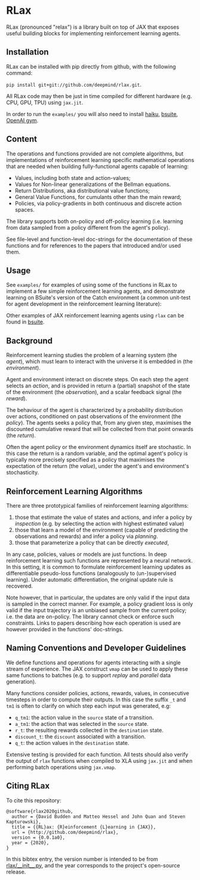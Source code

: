 # RLax

RLax (pronounced "relax") is a library built on top of JAX that exposes
useful building blocks for implementing reinforcement learning agents.

## Installation

RLax can be installed with pip directly from github, with the following command:

`pip install git+git://github.com/deepmind/rlax.git`.

All RLax code may then be just in time compiled for different hardware
(e.g. CPU, GPU, TPU) using `jax.jit`.

In order to run the `examples/` you will also need to install
[haiku](https://github.com/deepmind/haiku),
[bsuite](https://github.com/deepmind/bsuite),
[OpenAI gym](https://github.com/openai/gym).

## Content

The operations and functions provided are not complete algorithms, but
implementations of reinforcement learning specific mathematical operations that
are needed when building fully-functional agents capable of learning:

* Values, including both state and action-values;
* Values for Non-linear generalizations of the Bellman equations.
* Return Distributions, aka distributional value functions;
* General Value Functions, for cumulants other than the main reward;
* Policies, via policy-gradients in both continuous and discrete action spaces.

The library supports both on-policy and off-policy learning (i.e. learning from
data sampled from a policy different from the agent's policy).

See file-level and function-level doc-strings for the documentation of these
functions and for references to the papers that introduced and/or used them.

## Usage

See `examples/` for examples of using some of the functions in RLax to
implement a few simple reinforcement learning agents, and demonstrate learning
on BSuite's version of the Catch environment (a common unit-test for
agent development in the reinforcement learning literature):

Other examples of JAX reinforcement learning agents using `rlax` can be found in
[bsuite](`https://github.com/deepmind/bsuite/tree/master/bsuite/baselines`).

## Background

Reinforcement learning studies the problem of a learning system (the *agent*),
which must learn to interact with the universe it is embedded in (the
*environment*).

Agent and environment interact on discrete steps. On each step the agent selects
an *action*, and is provided in return a (partial) snapshot of the state of the
environment (the *observation*), and a scalar feedback signal (the *reward*).

The behaviour of the agent is characterized by a probability distribution over
actions, conditioned on past observations of the environment (the *policy*). The
agents seeks a policy that, from any given step, maximises the discounted
cumulative reward that will be collected from that point onwards (the *return*).

Often the agent policy or the environment dynamics itself are stochastic. In
this case the return is a random variable, and the optimal agent's policy is
typically more precisely specified as a policy that maximises the expectation of
the return (the *value*), under the agent's and environment's stochasticity.

## Reinforcement Learning Algorithms

There are three prototypical families of reinforcement learning algorithms:

1.  those that estimate the value of states and actions, and infer a policy by
    *inspection* (e.g. by selecting the action with highest estimated value)
2.  those that learn a model of the environment (capable of predicting the
    observations and rewards) and infer a policy via *planning*.
3.  those that parameterize a policy that can be directly *executed*,

In any case, policies, values or models are just functions. In deep
reinforcement learning such functions are represented by a neural network.
In this setting, it is common to formulate reinforcement learning updates as
differentiable pseudo-loss functions (analogously to (un-)supervised learning).
Under automatic differentiation, the original update rule is recovered.

Note however, that in particular, the updates are only valid if the input data
is sampled in the correct manner. For example, a policy gradient loss is only
valid if the input trajectory is an unbiased sample from the current policy;
i.e. the data are on-policy. The library cannot check or enforce such
constraints. Links to papers describing how each operation is used are however
provided in the functions' doc-strings.

## Naming Conventions and Developer Guidelines

We define functions and operations for agents interacting with a single stream
of experience. The JAX construct `vmap` can be used to apply these same
functions to batches (e.g. to support *replay* and *parallel* data generation).

Many functions consider policies, actions, rewards, values, in consecutive
timesteps in order to compute their outputs. In this case the suffix `_t` and
`tm1` is often to clarify on which step each input was generated, e.g:

*   `q_tm1`: the action value in the `source` state of a transition.
*   `a_tm1`: the action that was selected in the `source` state.
*   `r_t`: the resulting rewards collected in the `destination` state.
*   `discount_t`: the `discount` associated with a transition.
*   `q_t`: the action values in the `destination` state.

Extensive testing is provided for each function. All tests should also verify
the output of `rlax` functions when compiled to XLA using `jax.jit` and when
performing batch operations using `jax.vmap`.

## Citing RLax

To cite this repository:

```
@software{rlax2020github,
  author = {David Budden and Matteo Hessel and John Quan and Steven Kapturowski},
  title = {{RL}ax: {R}einforcement {L}earning in {JAX}},
  url = {http://github.com/deepmind/rlax},
  version = {0.0.1a0},
  year = {2020},
}
```

In this bibtex entry, the version number is intended to be from
[rlax/\_\_init\_\_.py](https://github.com/deepmind/rlax/blob/master/rlax/__init__.py),
and the year corresponds to the project's open-source release.
